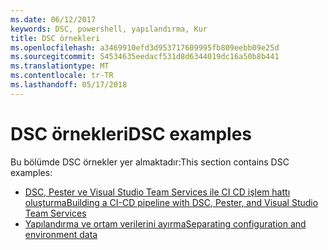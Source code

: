 ```yaml
---
ms.date: 06/12/2017
keywords: DSC, powershell, yapılandırma, Kur
title: DSC örnekleri
ms.openlocfilehash: a3469910efd3d953717609995fb809eebb09e25d
ms.sourcegitcommit: 54534635eedacf531d8d6344019dc16a50b8b441
ms.translationtype: MT
ms.contentlocale: tr-TR
ms.lasthandoff: 05/17/2018
---
```

# <a name="dsc-examples"></a><span data-ttu-id="bc8fc-103">DSC örnekleri</span><span class="sxs-lookup"><span data-stu-id="bc8fc-103">DSC examples</span></span>

<span data-ttu-id="bc8fc-104">Bu bölümde DSC örnekler yer almaktadır:</span><span class="sxs-lookup"><span data-stu-id="bc8fc-104">This section contains DSC examples:</span></span>

- [<span data-ttu-id="bc8fc-105">DSC, Pester ve Visual Studio Team Services ile CI CD işlem hattı oluşturma</span><span class="sxs-lookup"><span data-stu-id="bc8fc-105">Building a CI-CD pipeline with DSC, Pester, and Visual Studio Team Services</span></span>](dscCiCd.md)
- [<span data-ttu-id="bc8fc-106">Yapılandırma ve ortam verilerini ayırma</span><span class="sxs-lookup"><span data-stu-id="bc8fc-106">Separating configuration and environment data</span></span>](separatingEnvData.md)